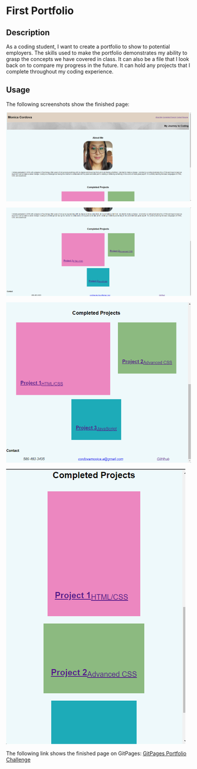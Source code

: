 # First Portfolio

## Description

As a coding student, I want to create a portfolio to show to potential employers. The skills used to make the portfolio demonstrates my ability to grasp the concepts we have covered in class. It can also be a file that I look back on to compare my progress in the future. It can hold any projects that I complete throughout my coding experience.  

## Usage

The following screenshots show the finished page:

![Top of page on a desktop screen](./assets/images/top%20of%20page%20-%20desktop.png)

![Bottom of page, desktop](./assets/images/bottom%20of%20page%20-%20desktop.png)

![Example of responsive design](./assets/images/example%20of%20responsive%20design.png)

![Example of responsive design for smaller screen](./assets/images/example%20of%20responsive%20design%20-%20smaller%20screen.png)

The following link shows the finished page on GitPages:
[GitPages Portfolio Challenge](https://cordovamonica.github.io/portfolio-challenge/)